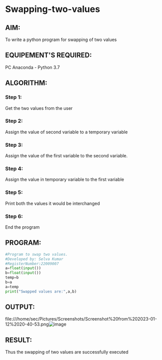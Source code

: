 # Swapping-two-values

## AIM:
To write a python program for swapping of two values

## EQUIPEMENT'S REQUIRED: 
PC
Anaconda - Python 3.7

## ALGORITHM: 

### Step 1:
Get the two values from the user
### Step 2: 
Assign the value of second variable to a temporary variable 
### Step 3: 
Assign the value of the first variable to the second variable.
### Step 4:  
Assign the value in temporary variable to the first variable
### Step 5: 
Print both the values it would be interchanged
### Step 6: 
End the program

## PROGRAM:
```python
#Program to swap two values.
#Developed by: Selva Kumar
#RegisterNumber:22009007
a=float(input())
b=float(input())
temp=b
b=a
a=temp
print("Swapped values are:",a,b)
```

## OUTPUT:
file:///home/sec/Pictures/Screenshots/Screenshot%20from%202023-01-12%2020-40-53.png![image](https://user-images.githubusercontent.com/120643262/212103858-1da42269-44ae-4a35-874f-2da2fcefcc26.png)

## RESULT:
Thus the swapping of two values are successfully executed



